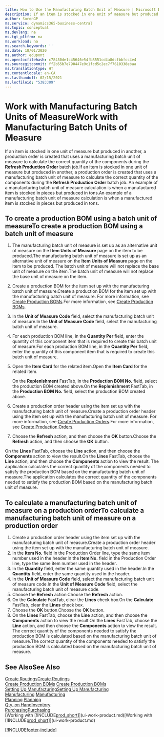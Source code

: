 ```yaml
---
title: How to Use the Manufacturing Batch Unit of Measure | Microsoft Docs
description: If an item is stocked in one unit of measure but produced in another, then the production order must be use a manufacturing batch unit of measure to calculate the correct quantity of components. An example of a manufacturing batch unit of measure calculation is when a manufactured item is stocked in pieces but produced in tons.
author: SorenGP
ms.service: dynamics365-business-central
ms.topic: conceptual
ms.devlang: na
ms.tgt_pltfrm: na
ms.workload: na
ms.search.keywords: ''
ms.date: 10/01/2020
ms.author: edupont
ms.openlocfilehash: c78430de1c45646e54fb8551cd4a8dcfbbfcc4e4
ms.sourcegitcommit: ff2b55b7e790447e0c1fcd5c2ec7f7610338ebaa
ms.translationtype: HT
ms.contentlocale: en-CA
ms.lasthandoff: 02/15/2021
ms.locfileid: "5383309"
---
```

# <a name="work-with-manufacturing-batch-units-of-measure"></a><span data-ttu-id="c44b0-104">Work with Manufacturing Batch Units of Measure</span><span class="sxs-lookup"><span data-stu-id="c44b0-104">Work with Manufacturing Batch Units of Measure</span></span>
<span data-ttu-id="c44b0-105">If an item is stocked in one unit of measure but produced in another, a production order is created that uses a manufacturing batch unit of measure to calculate the correct quantity of the components during the **Refresh Production Order** batch job.</span><span class="sxs-lookup"><span data-stu-id="c44b0-105">If an item is stocked in one unit of measure but produced in another, a production order is created that uses a manufacturing batch unit of measure to calculate the correct quantity of the components during the **Refresh Production Order** batch job.</span></span> <span data-ttu-id="c44b0-106">An example of a manufacturing batch unit of measure calculation is when a manufactured item is stocked in pieces but produced in tons.</span><span class="sxs-lookup"><span data-stu-id="c44b0-106">An example of a manufacturing batch unit of measure calculation is when a manufactured item is stocked in pieces but produced in tons.</span></span>  

## <a name="to-create-a-production-bom-using-a-batch-unit-of-measure"></a><span data-ttu-id="c44b0-107">To create a production BOM using a batch unit of measure</span><span class="sxs-lookup"><span data-stu-id="c44b0-107">To create a production BOM using a batch unit of measure</span></span>  
1.  <span data-ttu-id="c44b0-108">The manufacturing batch unit of measure is set up as an alternative unit of measure on the **Item Units of Measure** page on the item to be produced.</span><span class="sxs-lookup"><span data-stu-id="c44b0-108">The manufacturing batch unit of measure is set up as an alternative unit of measure on the **Item Units of Measure** page on the item to be produced.</span></span> <span data-ttu-id="c44b0-109">The batch unit of measure will not replace the base unit of measure on the item.</span><span class="sxs-lookup"><span data-stu-id="c44b0-109">The batch unit of measure will not replace the base unit of measure on the item.</span></span>  
2.  <span data-ttu-id="c44b0-110">Create a production BOM for the item set up with the manufacturing batch unit of measure.</span><span class="sxs-lookup"><span data-stu-id="c44b0-110">Create a production BOM for the item set up with the manufacturing batch unit of measure.</span></span> <span data-ttu-id="c44b0-111">For more information, see [Create Production BOMs](production-how-to-create-production-boms.md).</span><span class="sxs-lookup"><span data-stu-id="c44b0-111">For more information, see [Create Production BOMs](production-how-to-create-production-boms.md).</span></span>  
3.  <span data-ttu-id="c44b0-112">In the **Unit of Measure Code** field, select the manufacturing batch unit of measure.</span><span class="sxs-lookup"><span data-stu-id="c44b0-112">In the **Unit of Measure Code** field, select the manufacturing batch unit of measure.</span></span>  
4.  <span data-ttu-id="c44b0-113">For each production BOM line, in the **Quantity Per** field, enter the quantity of this component item that is required to create this batch unit of measure.</span><span class="sxs-lookup"><span data-stu-id="c44b0-113">For each production BOM line, in the **Quantity Per** field, enter the quantity of this component item that is required to create this batch unit of measure.</span></span>  
5.  <span data-ttu-id="c44b0-114">Open the **Item Card** for the related item.</span><span class="sxs-lookup"><span data-stu-id="c44b0-114">Open the **Item Card** for the related item.</span></span>  

    <span data-ttu-id="c44b0-115">On the **Replenishment** FastTab, in the **Production BOM No.** field, select the production BOM created above.</span><span class="sxs-lookup"><span data-stu-id="c44b0-115">On the **Replenishment** FastTab, in the **Production BOM No.** field, select the production BOM created above.</span></span>  
6.  <span data-ttu-id="c44b0-116">Create a production order header using the item set up with the manufacturing batch unit of measure.</span><span class="sxs-lookup"><span data-stu-id="c44b0-116">Create a production order header using the item set up with the manufacturing batch unit of measure.</span></span> <span data-ttu-id="c44b0-117">For more information, see [Create Production Orders](production-how-to-create-production-orders.md).</span><span class="sxs-lookup"><span data-stu-id="c44b0-117">For more information, see [Create Production Orders](production-how-to-create-production-orders.md).</span></span>  
7.  <span data-ttu-id="c44b0-118">Choose the **Refresh** action, and then choose  the **OK** button.</span><span class="sxs-lookup"><span data-stu-id="c44b0-118">Choose the **Refresh** action, and then choose  the **OK** button.</span></span>  

<span data-ttu-id="c44b0-119">On the **Lines** FastTab, choose the **Line** action, and then choose the **Components** action to view the result.</span><span class="sxs-lookup"><span data-stu-id="c44b0-119">On the **Lines** FastTab, choose the **Line** action, and then choose the **Components** action to view the result.</span></span> <span data-ttu-id="c44b0-120">The application calculates the correct quantity of the components needed to satisfy the production BOM based on the manufacturing batch unit of measure.</span><span class="sxs-lookup"><span data-stu-id="c44b0-120">The application calculates the correct quantity of the components needed to satisfy the production BOM based on the manufacturing batch unit of measure.</span></span>  

## <a name="to-calculate-a-manufacturing-batch-unit-of-measure-on-a-production-order"></a><span data-ttu-id="c44b0-121">To calculate a manufacturing batch unit of measure on a production order</span><span class="sxs-lookup"><span data-stu-id="c44b0-121">To calculate a manufacturing batch unit of measure on a production order</span></span>  
1.  <span data-ttu-id="c44b0-122">Create a production order header using the item set up with the manufacturing batch unit of measure.</span><span class="sxs-lookup"><span data-stu-id="c44b0-122">Create a production order header using the item set up with the manufacturing batch unit of measure.</span></span>  
2.  <span data-ttu-id="c44b0-123">In the **Item No.** field in the Production Order line, type the same item number used in the header.</span><span class="sxs-lookup"><span data-stu-id="c44b0-123">In the **Item No.** field in the Production Order line, type the same item number used in the header.</span></span>  
3.  <span data-ttu-id="c44b0-124">In the **Quantity** field, enter the same quantity used in the header.</span><span class="sxs-lookup"><span data-stu-id="c44b0-124">In the **Quantity** field, enter the same quantity used in the header.</span></span>  
4.  <span data-ttu-id="c44b0-125">In the **Unit of Measure Code** field, select the manufacturing batch unit of measure code.</span><span class="sxs-lookup"><span data-stu-id="c44b0-125">In the **Unit of Measure Code** field, select the manufacturing batch unit of measure code.</span></span>  
5.  <span data-ttu-id="c44b0-126">Choose the **Refresh** action.</span><span class="sxs-lookup"><span data-stu-id="c44b0-126">Choose the **Refresh** action.</span></span>
6.  <span data-ttu-id="c44b0-127">On the **Calculate** FastTab, clear the **Lines** check box.</span><span class="sxs-lookup"><span data-stu-id="c44b0-127">On the **Calculate** FastTab, clear the **Lines** check box.</span></span>  
7.  <span data-ttu-id="c44b0-128">Choose the **OK** button.</span><span class="sxs-lookup"><span data-stu-id="c44b0-128">Choose the **OK** button.</span></span>  
8.  <span data-ttu-id="c44b0-129">On the **Lines** FastTab, choose the **Line** action, and then choose the **Components** action to view the result.</span><span class="sxs-lookup"><span data-stu-id="c44b0-129">On the **Lines** FastTab, choose the **Line** action, and then choose the **Components** action to view the result.</span></span> <span data-ttu-id="c44b0-130">The correct quantity of the components needed to satisfy the production BOM is calculated based on the manufacturing batch unit of measure.</span><span class="sxs-lookup"><span data-stu-id="c44b0-130">The correct quantity of the components needed to satisfy the production BOM is calculated based on the manufacturing batch unit of measure.</span></span>  

## <a name="see-also"></a><span data-ttu-id="c44b0-131">See Also</span><span class="sxs-lookup"><span data-stu-id="c44b0-131">See Also</span></span>  
[<span data-ttu-id="c44b0-132">Create Routings</span><span class="sxs-lookup"><span data-stu-id="c44b0-132">Create Routings</span></span>](production-how-to-create-routings.md)  
<span data-ttu-id="c44b0-133">[Create Production BOMs](production-how-to-create-production-boms.md)   </span><span class="sxs-lookup"><span data-stu-id="c44b0-133">[Create Production BOMs](production-how-to-create-production-boms.md)   </span></span>  
[<span data-ttu-id="c44b0-134">Setting Up Manufacturing</span><span class="sxs-lookup"><span data-stu-id="c44b0-134">Setting Up Manufacturing</span></span>](production-configure-production-processes.md)  
<span data-ttu-id="c44b0-135">[Manufacturing](production-manage-manufacturing.md)  </span><span class="sxs-lookup"><span data-stu-id="c44b0-135">[Manufacturing](production-manage-manufacturing.md)  </span></span>  
<span data-ttu-id="c44b0-136">[Planning](production-planning.md) </span><span class="sxs-lookup"><span data-stu-id="c44b0-136">[Planning](production-planning.md) </span></span>  
[<span data-ttu-id="c44b0-137">Qty. on Hand</span><span class="sxs-lookup"><span data-stu-id="c44b0-137">Inventory</span></span>](inventory-manage-inventory.md)  
[<span data-ttu-id="c44b0-138">Purchasing</span><span class="sxs-lookup"><span data-stu-id="c44b0-138">Purchasing</span></span>](purchasing-manage-purchasing.md)  
<span data-ttu-id="c44b0-139">[Working with [!INCLUDE[prod_short](includes/prod_short.md)]](ui-work-product.md)</span><span class="sxs-lookup"><span data-stu-id="c44b0-139">[Working with [!INCLUDE[prod_short](includes/prod_short.md)]](ui-work-product.md)</span></span>  


[!INCLUDE[footer-include](includes/footer-banner.md)]